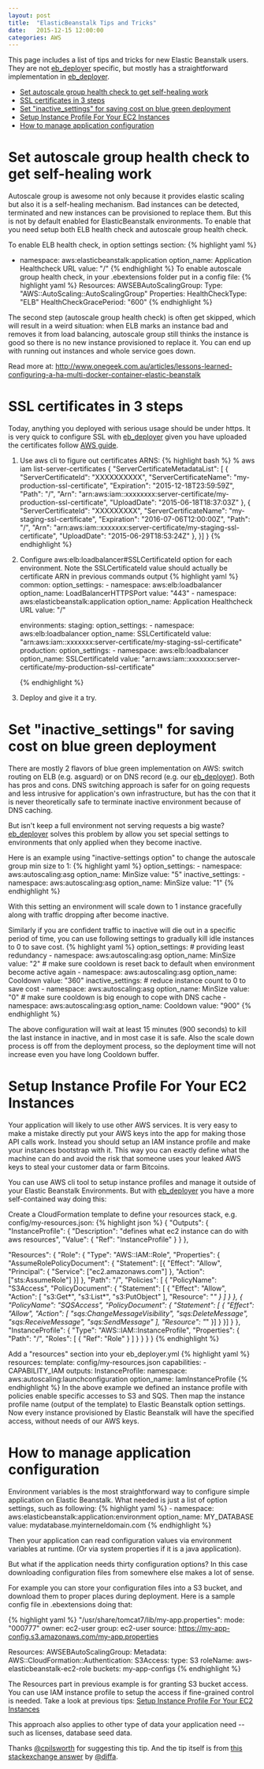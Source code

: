 ```yaml
---
layout: post
title:  "ElasticBeanstalk Tips and Tricks"
date:   2015-12-15 12:00:00
categories: AWS
---
```

This page includes a list of tips and tricks for new Elastic Beanstalk users. They are not [eb_deployer](https://github.com/ThoughtWorksStudios/eb_deployer) specific, but mostly has a straightforward implementation in [eb_deployer](https://github.com/ThoughtWorksStudios/eb_deployer).

* [Set autoscale group health check to get self-healing work](#set-autoscale-group-health-check-to-get-self-healing-work)
* [SSL certificates in 3 steps](#ssl-certificates-in-3-steps)
* [Set "inactive_settings" for saving cost on blue green deployment](#set-inactive_settings-for-saving-cost-on-blue-green-deployment)
* [Setup Instance Profile For Your EC2 Instances](#setup-instance-profile-for-your-ec2-instances)
* [How to manage application configuration](#how-to-manage-application-configuration)


Set autoscale group health check to get self-healing work
=====
Autoscale group is awesome not only because it provides elastic scaling but also it is a self-healing mechanism. Bad instances can be detected, terminated and new instances can be provisioned to replace them. But this is not by default enabled for ElasticBeanstalk environments. To enable that you need setup both ELB health check and autoscale group health check.

To enable ELB health check, in option settings section:
{% highlight yaml %}
  - namespace: aws:elasticbeanstalk:application
    option_name: Application Healthcheck URL
    value: "/"
{% endhighlight %}
To enable autoscale group health check, in your .ebextensions folder put in a config file:
{% highlight yaml %}
 Resources:
   AWSEBAutoScalingGroup:
     Type: "AWS::AutoScaling::AutoScalingGroup"
     Properties:
       HealthCheckType: "ELB"
       HealthCheckGracePeriod: "600"
{% endhighlight %}

The second step (autoscale group health check) is often get skipped, which will result in a weird situation: when ELB marks an instance bad and removes it from load balancing, autoscale group still thinks the instance is good so there is no new instance provisioned to replace it. You can end up with running out instances and whole service goes down.

Read more at: http://www.onegeek.com.au/articles/lessons-learned-configuring-a-ha-multi-docker-container-elastic-beanstalk

SSL certificates in 3 steps
====
Today, anything you deployed with serious usage should be under https. It is very quick to configure SSL with [eb_deployer](https://github.com/ThoughtWorksStudios/eb_deployer) given you have uploaded the certificates follow [AWS guide](http://docs.aws.amazon.com/IAM/latest/UserGuide/ManagingServerCerts.html#UploadSignedCert).

1. Use aws cli to figure out certificates ARNS:
  {% highlight bash %}
    % aws iam list-server-certificates
    {
        "ServerCertificateMetadataList": [
            {
                "ServerCertificateId": "XXXXXXXXXX",
                "ServerCertificateName": "my-production-ssl-certificate",
                "Expiration": "2015-12-18T23:59:59Z",
                "Path": "/",
                "Arn": "arn:aws:iam::xxxxxxxx:server-certificate/my-production-ssl-certificate",
                "UploadDate": "2015-06-18T18:37:03Z"
            },
            {
                "ServerCertificateId": "XXXXXXXXX",
                "ServerCertificateName": "my-staging-ssl-certificate",
                "Expiration": "2016-07-06T12:00:00Z",
                "Path": "/",
                "Arn": "arn:aws:iam::xxxxxxx:server-certificate/my-staging-ssl-certificate",
                "UploadDate": "2015-06-29T18:53:24Z"
            },
       }]
    }
    {% endhighlight %}

1. Configure aws:elb:loadbalancer#SSLCertificateId option for each environment. Note the SSLCertificateId value should actually be certificate ARN in previous commands output
    {% highlight yaml %}
    common:
      option_settings:
        - namespace: aws:elb:loadbalancer
          option_name: LoadBalancerHTTPSPort
          value: "443"
        - namespace: aws:elasticbeanstalk:application
          option_name: Application Healthcheck URL
          value: "/"

    environments:
      staging:
        option_settings:
          - namespace: aws:elb:loadbalancer
            option_name: SSLCertificateId
            value: "arn:aws:iam::xxxxxxx:server-certificate/my-staging-ssl-certificate"
     production:
        option_settings:
          - namespace: aws:elb:loadbalancer
            option_name: SSLCertificateId
            value: "arn:aws:iam::xxxxxxx:server-certificate/my-production-ssl-certificate"

    {% endhighlight %}

1. Deploy and give it a try.

Set "inactive_settings" for saving cost on blue green deployment
====
There are mostly 2 flavors of blue green implementation on AWS: switch routing on ELB (e.g. asguard) or on DNS record (e.g. our [eb_deployer](https://github.com/ThoughtWorksStudios/eb_deployer)). Both has pros and cons. DNS switching approach is safer for on going requests and less intrusive for application's own infrastructure, but has the con that it is never theoretically safe to terminate inactive environment because of DNS caching.

But isn't keep a full environment not serving requests a big waste? [eb_deployer](https://github.com/ThoughtWorksStudios/eb_deployer) solves this problem by allow you set special settings to environments that only applied when they become inactive.

Here is an example using "inactive-settings option" to change the autoscale group min size to 1:
{% highlight yaml %}
    option_settings:
      - namespace: aws:autoscaling:asg
        option_name: MinSize
        value: "5"
    inactive_settings:
      - namespace: aws:autoscaling:asg
        option_name: MinSize
        value: "1"
{% endhighlight %}

With this setting an environment will scale down to 1 instance gracefully along with traffic dropping after become inactive.

Similarly if you are confident traffic to inactive will die out in a specific period of time, you can use following settings to gradually kill idle instances to 0 to save cost.
{% highlight yaml %}
    option_settings:
      # providing least redundancy
      - namespace: aws:autoscaling:asg
        option_name: MinSize
        value: "2"
      # make sure cooldown is reset back to default when environment become active again
      - namespace: aws:autoscaling:asg
        option_name: Cooldown
        value: "360"
    inactive_settings:
      # reduce instance count to 0 to save cost
      - namespace: aws:autoscaling:asg
        option_name: MinSize
        value: "0"
      # make sure cooldown is big enough to cope with DNS cache
      - namespace: aws:autoscaling:asg
        option_name: Cooldown
        value: "900"
{% endhighlight %}

The above configuration will wait at least 15 minutes (900 seconds) to kill the last instance in inactive, and in most case it is safe. Also the scale down process is off from the deployment process, so the deployment time will not increase even you have long Cooldown buffer.

Setup Instance Profile For Your EC2 Instances
====
Your application will likely to use other AWS services. It is very easy to make a mistake directly put your AWS keys into the app for making those API calls work. Instead you should setup an IAM instance profile and make your instances bootstrap with it. This way you can exactly define what the machine can do and avoid the risk that someone uses your leaked AWS keys to steal your customer data or farm Bitcoins.

You can use AWS cli tool to setup instance profiles and manage it outside of your Elastic Beanstalk Environments. But with [eb_deployer](https://github.com/ThoughtWorksStudios/eb_deployer) you have a more self-contained way doing this:

Create a CloudFormation template to define your resources stack, e.g. config/my-resources.json:
{% highlight json %}
{
  "Outputs": {
    "InstanceProfile": {
      "Description": "defines what ec2 instance can do with aws resources",
      "Value": { "Ref":  "InstanceProfile" }
    }
  },

  "Resources": {
    "Role": {
      "Type": "AWS::IAM::Role",
      "Properties": {
        "AssumeRolePolicyDocument": {
          "Statement": [{
            "Effect": "Allow",
            "Principal": {
              "Service": ["ec2.amazonaws.com"]
            },
            "Action": ["sts:AssumeRole"]
          }]
        },
        "Path": "/",
        "Policies": [ {
          "PolicyName": "S3Access",
          "PolicyDocument": {
            "Statement": [
              {
                "Effect": "Allow",
                "Action": [
                  "s3:Get*",
                  "s3:List*",
                  "s3:PutObject"
                ],
                "Resource": "*"
              }
            ]
          }
        }, {
          "PolicyName": "SQSAccess",
          "PolicyDocument": {
            "Statement": [ {
              "Effect": "Allow",
              "Action": [
                "sqs:ChangeMessageVisibility",
                "sqs:DeleteMessage",
                "sqs:ReceiveMessage",
                "sqs:SendMessage"
              ],
              "Resource": "*"
            }]
          }
        }]
      }
    },
    "InstanceProfile": {
      "Type": "AWS::IAM::InstanceProfile",
      "Properties": {
        "Path": "/",
        "Roles": [ { "Ref": "Role" } ]
      }
    }
  }
}
{% endhighlight %}

Add a "resources" section into your eb_deployer.yml
{% highlight yaml %}
  resources:
    template: config/my-resources.json
    capabilities:
      - CAPABILITY_IAM
    outputs:
      InstanceProfile:
        namespace: aws:autoscaling:launchconfiguration
        option_name: IamInstanceProfile
{% endhighlight %}
In the above example we defined an instance profile with policies enable specific accesses to S3 and SQS. Then map the instance profile name (output of the template) to Elastic Beanstalk option settings. Now every instance provisioned by Elastic Beanstalk will have the specified access, without needs of our AWS keys.

How to manage application configuration
======

Environment variables is the most straightforward way to configure simple application on Elastic Beanstalk. What needed is just a list of option settings, such as following:
{% highlight yaml %}
    - namespace: aws:elasticbeanstalk:application:environment
      option_name: MY_DATABASE
      value: mydatabase.myinterneldomain.com
{% endhighlight %}

Then your application can read configuration values via environment variables at runtime. (Or via system properties if it is a java application).

But what if the application needs thirty configuration options? In this case downloading configuration files from somewhere else makes a lot of sense.

For example you can store your configuration files into a S3 bucket, and download them to proper places during deployment. Here is a sample config file in .ebextensions doing that:

{% highlight yaml %}
"/usr/share/tomcat7/lib/my-app.properties":
    mode: "000777"
    owner: ec2-user
    group: ec2-user
    source: https://my-app-config.s3.amazonaws.com/my-app.properties

Resources:
  AWSEBAutoScalingGroup:
    Metadata:
      AWS::CloudFormation::Authentication:
        S3Access:
          type: S3
          roleName: aws-elasticbeanstalk-ec2-role
          buckets: my-app-configs
{% endhighlight %}

The Resources part in previous example is for granting S3 bucket access. You can use IAM instance profile to setup the access if fine-grained control is needed. Take a look at previous tips: [Setup Instance Profile For Your EC2 Instances](#setup-instance-profile-for-your-ec2-instances)

This approach also applies to other type of data your application need -- such as licenses, database seed data.

Thanks [@cpilsworth](https://twitter.com/cpilsworth) for suggesting this tip. And the tip itself is from  [this stackexchange answer](http://serverfault.com/questions/675217/getting-files-from-an-s3-bucket-using-iam-role-credentials/678032#678032) by [@diffa](http://serverfault.com/users/76266/diffa).

